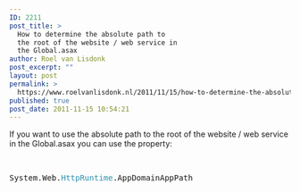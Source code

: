 ```yaml
---
ID: 2211
post_title: >
  How to determine the absolute path to
  the root of the website / web service in
  the Global.asax
author: Roel van Lisdonk
post_excerpt: ""
layout: post
permalink: >
  https://www.roelvanlisdonk.nl/2011/11/15/how-to-determine-the-absolute-path-to-the-root-of-the-website-web-service-in-the-global-asax/
published: true
post_date: 2011-11-15 10:54:21
---
```

<p>If you want to use the absolute path to the root of the website / web service in the Global.asax you can use the property:</p>  <p>&#160;</p>  <pre class="code">System.Web.<span style="color: #2b91af">HttpRuntime</span>.AppDomainAppPath</pre>